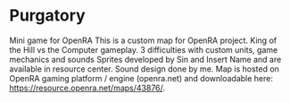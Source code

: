 # Purgatory
Mini game for OpenRA
This is a custom map for OpenRA project.
King of the Hill vs the Computer gameplay.
3 difficulties with custom units, game mechanics and sounds
Sprites developed by Sin and Insert Name and are available in resource center.
Sound design done by me.
Map is hosted on OpenRA gaming platform / engine (openra.net) and downloadable here: https://resource.openra.net/maps/43876/.
